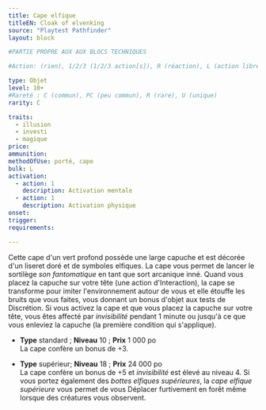 ```yaml
---
title: Cape elfique
titleEN: Cloak of elvenking
source: "Playtest Pathfinder"
layout: block

#PARTIE PROPRE AUX AUX BLOCS TECHNIQUES

#Action: (rien), 1/2/3 (1/2/3 action[s]), R (réaction), L (action libre)

type: Objet
level: 10+
#Rareté : C (commun), PC (peu commun), R (rare), U (unique)
rarity: C

traits:
  - illusion
  - investi
  - magique
price: 
ammunition:
methodOfUse: porté, cape
bulk: L
activation:
  - action: 1
    description: Activation mentale
  - action: 1
    description: Activation physique
onset:
trigger:
requirements:

---
```


Cette cape d'un vert profond possède une large capuche et est décorée d'un liseret doré et de symboles elfiques. La cape vous permet de lancer le sortilège *son fantomatique*  en tant que sort arcanique inné. Quand vous placez la capuche sur votre tête (une action d'Interaction), la cape se transforme pour imiter l'environnement autour de vous et elle étouffe les bruits que vous faites, vous donnant un bonus d'objet aux tests de Discrétion. Si vous activez la cape et que vous placez la capuche sur votre tête, vous êtes affecté par *invisibilité* pendant 1 minute ou jusqu'à ce que vous enleviez la capuche (la première condition qui s'applique).

* **Type** standard ; **Niveau** 10 ; **Prix** 1 000 po<br/>
La cape confère un bonus de +3.

* **Type** supérieur; **Niveau** 18 ; **Prix** 24 000 po<br/>
La cape confère un bonus de +5 et *invisibilité* est élevé au niveau 4. Si vous portez également des *bottes elfiques supérieures*, la *cape elfique supérieure* vous permet de vous Déplacer furtivement en forêt même lorsque des créatures vous observent.